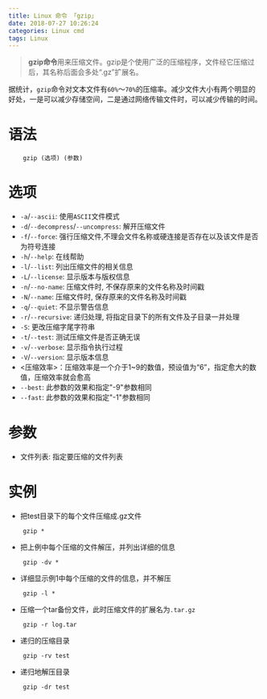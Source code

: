 ```yaml
---
title: Linux 命令 「gzip」
date: 2018-07-27 10:26:24
categories: Linux cmd
tags: Linux
---
```


> **gzip命令**用来压缩文件。gzip是个使用广泛的压缩程序，文件经它压缩过后，其名称后面会多处“.gz”扩展名。

<!-- more -->

据统计，`gzip`命令对文本文件有`60%`～`70%`的压缩率。减少文件大小有两个明显的好处，一是可以减少存储空间，二是通过网络传输文件时，可以减少传输的时间。

# 语法

```
    gzip (选项) (参数)
```

# 选项

- `-a`/`--ascii`: 使用`ASCII`文件模式
- `-d`/`--decompress`/`--uncompress`: 解开压缩文件
- `-f`/`--force`: 强行压缩文件,不理会文件名称或硬连接是否存在以及该文件是否为符号连接
- `-h`/`--help`: 在线帮助
- `-l`/`--list`: 列出压缩文件的相关信息
- `-L`/`--license`: 显示版本与版权信息
- `-n`/`--no-name`: 压缩文件时, 不保存原来的文件名称及时间戳
- `-N`/`--name`: 压缩文件时, 保存原来的文件名称及时间戳
- `-q`/`--quiet`: 不显示警告信息
- `-r`/`--recursive`: 递归处理, 将指定目录下的所有文件及子目录一并处理
- `-S`: 更改压缩字尾字符串
- `-t`/`--test`: 测试压缩文件是否正确无误
- `-v`/`--verbose`: 显示指令执行过程
- `-V`/`--version`: 显示版本信息
- <压缩效率>：压缩效率是一个介于1~9的数值，预设值为“6”，指定愈大的数值，压缩效率就会愈高
- `--best`: 此参数的效果和指定"-9"参数相同
- `--fast`: 此参数的效果和指定"-1"参数相同

# 参数

- 文件列表: 指定要压缩的文件列表

# 实例

- 把test目录下的每个文件压缩成.gz文件

```
    gzip *
```

- 把上例中每个压缩的文件解压，并列出详细的信息

```
    gzip -dv *
```

- 详细显示例1中每个压缩的文件的信息，并不解压

```
    gzip -l *
```

- 压缩一个tar备份文件，此时压缩文件的扩展名为`.tar.gz`

```
    gzip -r log.tar
```

- 递归的压缩目录

```
    gzip -rv test
```

- 递归地解压目录

```
    gzip -dr test
```
